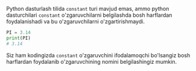 Python dasturlash tilida `constant` turi mavjud emas, ammo python dasturchilari `constant` o'zgaruvchilarni belgilashda bosh harflardan foydalanishadi va bu o'zgaruvchilarni o'zgartirishmaydi.

```python
PI = 3.14
print(PI)
# 3.14
```

Siz ham kodingizda `constant` o'zgaruvchini ifodalamoqchi bo'lsangiz bosh harflardan foydalanib o'zgaruvchining nomini belgilashingiz mumkin.

